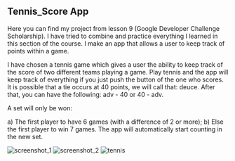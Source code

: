 ## Tennis_Score App

Here you can find my project from lesson 9 (Google Developer Challenge Scholarship).
I have tried to combine and practice everything I learned in this section of the course. I make an app that allows a user to keep track of points within a game.

I have chosen a tennis game which gives a user the ability to keep track of the score of two different teams playing a game.
Play tennis and the app will keep track of everything if you just push the button of the one who scores.
It is possible that a tie occurs at 40 points, we will call that: deuce. After that, you can have the following: adv - 40 or 40 - adv.

A set will only be won:

a) The first player to have 6 games (with a difference of 2 or more);
b) Else the first player to win 7 games. The app will automatically start counting in the new set.

![screenshot_1](https://user-images.githubusercontent.com/33226462/38703732-f57fe59a-3e9b-11e8-982b-7035b4ddf0da.png)
![screenshot_2](https://user-images.githubusercontent.com/33226462/38703828-3edbc704-3e9c-11e8-97aa-209634bf17db.png)
![tennis](https://user-images.githubusercontent.com/33226462/38704135-4bdc78e4-3e9d-11e8-8153-8a26e30330b5.gif)


